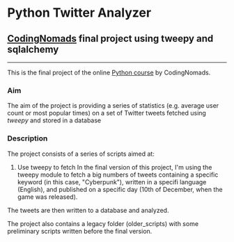 # Python Twitter Analyzer
## [CodingNomads](https://codingnomads.co/) final project using tweepy and sqlalchemy

---
This is the final project of the online [Python course](https://codingnomads.co/courses/python-bootcamp-online/) by CodingNomads.

### Aim
The aim of the project is providing a series of statistics (e.g. average user count or most popular times) on a set of Twitter tweets fetched using *tweepy* and stored in a database

### Description
The project consists of a series of scripts aimed at:
1. Use tweepy to fetch 
In the final version of this project, I'm using the tweepy module to fetch a big numbers of tweets containing a specific keyword (in this case, "Cyberpunk"), written in a specifi language (English), and published on a specific day (10th of December, when the game was released).

The tweets are then written to a database and analyzed.

The project also contains a legacy folder (older_scripts) with some preliminary scripts written before the final version.
